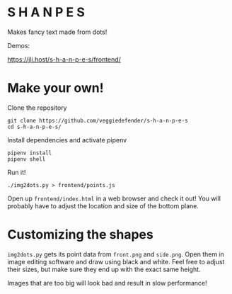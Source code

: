 # S H A N P E S

Makes fancy text made from dots!

Demos:

https://jli.host/s-h-a-n-p-e-s/frontend/

# Make your own!

Clone the repository
```
git clone https://github.com/veggiedefender/s-h-a-n-p-e-s
cd s-h-a-n-p-e-s/
```

Install dependencies and activate pipenv
```
pipenv install
pipenv shell
```

Run it!
```
./img2dots.py > frontend/points.js
```

Open up `frontend/index.html` in a web browser and check it out! You will probably have to adjust the location and size
of the bottom plane.

# Customizing the shapes

`img2dots.py` gets its point data from `front.png` and `side.png`. Open them in image editing software and draw using
black and white. Feel free to adjust their sizes, but make sure they end up with the exact same height.

Images that are too big will look bad and result in slow performance!

